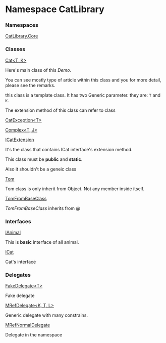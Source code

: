 ﻿# <a id="CatLibrary"></a> Namespace CatLibrary

### Namespaces

 [CatLibrary.Core](CatLibrary.Core.md)

### Classes

 [Cat<T, K\>](CatLibrary.Cat\-2.md)

<p>Here's main class of this <i>Demo</i>.</p>
<p>You can see mostly type of article within this class and you for more detail, please see the remarks.</p>
<p></p>
<p>this class is a template class. It has two Generic parameter. they are: <code class="typeparamref">T</code> and <code class="typeparamref">K</code>.</p>
<p>The extension method of this class can refer to <xref href="CatLibrary.ICatExtension" data-throw-if-not-resolved="false"></xref> class</p>

 [CatException<T\>](CatLibrary.CatException\-1.md)

 [Complex<T, J\>](CatLibrary.Complex\-2.md)

 [ICatExtension](CatLibrary.ICatExtension.md)

It's the class that contains ICat interface's extension method.
<p>This class must be <b>public</b> and <b>static</b>.</p><p>Also it shouldn't be a geneic class</p>

 [Tom](CatLibrary.Tom.md)

Tom class is only inherit from Object. Not any member inside itself.

 [TomFromBaseClass](CatLibrary.TomFromBaseClass.md)

*TomFromBaseClass* inherits from @

### Interfaces

 [IAnimal](CatLibrary.IAnimal.md)

This is <b>basic</b> interface of all animal.

 [ICat](CatLibrary.ICat.md)

Cat's interface

### Delegates

 [FakeDelegate<T\>](CatLibrary.FakeDelegate\-1.md)

Fake delegate

 [MRefDelegate<K, T, L\>](CatLibrary.MRefDelegate\-3.md)

Generic delegate with many constrains.

 [MRefNormalDelegate](CatLibrary.MRefNormalDelegate.md)

Delegate in the namespace

